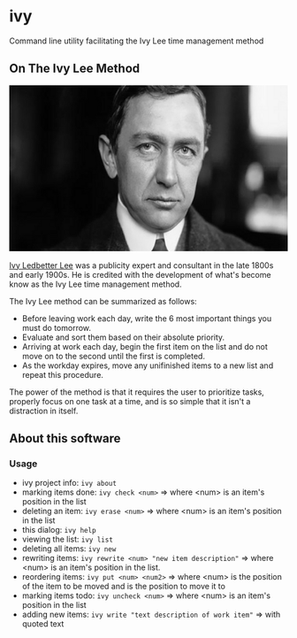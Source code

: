 

# ivy
Command line utility facilitating the Ivy Lee time management method

<h2>On The Ivy Lee Method</h2>
<img src="./ivy_lee.png" height="300px" center>
<p><a href="https://en.wikipedia.org/wiki/Ivy_Lee">Ivy Ledbetter Lee</a> was a publicity expert and consultant in the late 1800s and early 1900s. He is credited with the development of what's become know as the Ivy Lee time management method.</p>

<p>The Ivy Lee method can be summarized as follows:</p>
<ul>
  <li>Before leaving work each day, write the 6 most important things you must do tomorrow.</li>
  <li>Evaluate and sort them based on their absolute priority.</li>
  <li>Arriving at work each day, begin the first item on the list and do not move on to the second until the first is completed.</li>
  <li>As the workday expires, move any unifinished items to a new list and repeat this procedure.</li>
</ul>
<p>The power of the method is that it requires the user to prioritize tasks, properly focus on one task at a time, and is so simple that it isn't a distraction in itself.</p>

<h2>About this software</h2>
<h3>Usage</h3>
<ul>
  <li>ivy project info: <code>ivy about</code>
  <li>marking items done: <code>ivy check &lt;num&gt;</code> => where &lt;num&gt; is an item's position in the list</li>
  <li>deleting an item: <code>ivy erase &lt;num&gt;</code> => where &lt;num&gt; is an item's position in the list</li>
  <li>this dialog: <code>ivy help</code></li>
  <li>viewing the list: <code>ivy list</code></li>
  <li>deleting all items: <code>ivy new</code></li>
  <li>rewriting items: <code>ivy rewrite &lt;num&gt; "new item description"</code> => where &lt;num&gt; is an item's position in the list.</li>
  <li>reordering items: <code>ivy put &lt;num&gt; &lt;num2&gt;</code> => where &lt;num&gt; is the position of the item to be moved and <num2> is the position to move it to</li> 
  <li>marking items todo: <code>ivy uncheck &lt;num&gt;</code> => where &lt;num&gt; is an item's position in the list</li>
  <li>adding new items: <code>ivy write "text description of work item"</code> => with quoted text</li>
</ul>
